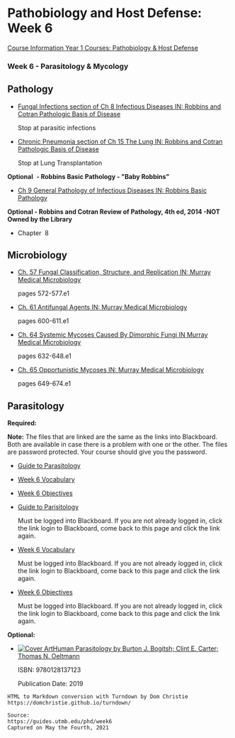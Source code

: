 # Pathobiology and Host Defense: Week 6

[Course Information Year 1 Courses: Pathobiology & Host Defense](/usmle/phd/course-information.html)

### Week 6 - Parasitology & Mycology

## Pathology

*   [Fungal Infections section of Ch 8 Infectious Diseases IN: Robbins and Cotran Pathologic Basis of Disease](http://libux.utmb.edu/login?url=https://www.clinicalkey.com/#!/content/book/3-s2.0-B978032353113900008X?scrollTo=%23hl0003541)
    
    Stop at parasitic infections
    
*   [Chronic Pneumonia section of Ch 15 The Lung IN: Robbins and Cotran Pathologic Basis of Disease](http://libux.utmb.edu/login?url=https://www.clinicalkey.com/#!/content/book/3-s2.0-B9780323531139000157?scrollTo=%23hl0003368)
    
    Stop at Lung Transplantation
    

**Optional**  **\- Robbins Basic Pathology - "Baby Robbins"**

*   [Ch 9 General Pathology of Infectious Diseases IN: Robbins Basic Pathology](http://libux.utmb.edu/login?url=https://www.clinicalkey.com/#!/content/book/3-s2.0-B9780323353175000090)
    

**Optional - Robbins and Cotran Review of Pathology, 4th ed, 2014 -NOT Owned by the Library**

*   Chapter  8

## Microbiology

*   [Ch. 57 Fungal Classification, Structure, and Replication IN: Murray Medical Microbiology](http://libux.utmb.edu/login?url=https://www.clinicalkey.com/#!/content/book/3-s2.0-B9780323673228000579)
    
    pages 572-577.e1
    
*   [Ch. 61 Antifungal Agents IN: Murray Medical Microbiology](http://libux.utmb.edu/login?url=https://www.clinicalkey.com/#!/content/book/3-s2.0-B9780323673228000610)
    
    pages 600-611.e1
    
*   [Ch. 64 Systemic Mycoses Caused By Dimorphic Fungi IN Murray Medical Microbiology](http://libux.utmb.edu/login?url=https://www.clinicalkey.com/#!/content/book/3-s2.0-B9780323673228000646)
    
    pages 632-648.e1
    
*   [Ch. 65 Opportunistic Mycoses IN: Murray Medical Microbiology](http://libux.utmb.edu/login?url=https://www.clinicalkey.com/#!/content/book/3-s2.0-B9780323673228000658)
    
    pages 649-674.e1
    

## Parasitology

**Required:**

**Note:** The files that are linked are the same as the links into Blackboard. Both are available in case there is a problem with one or the other. The files are password protected. Your course should give you the password.

*   [Guide to Parasitology](https://guides.utmb.edu/ld.php?content_id=59875488)
    
*   [Week 6 Vocabulary](https://guides.utmb.edu/ld.php?content_id=59875489)
    
*   [Week 6 Objectives](https://guides.utmb.edu/ld.php?content_id=59875490)
    

*   [Guide to Parisitology](https://utmb.blackboard.com/webapps/blackboard/execute/content/file?/=view&content_id=_764325_1&course_id=_14646_1)
    
    Must be logged into Blackboard. If you are not already logged in, click the link login to Blackboard, come back to this page and click the link again.
    
*   [Week 6 Vocabulary](https://utmb.blackboard.com/bbcswebdav/pid-768395-dt-content-rid-18127948_1/xid-18127948_1)
    
    Must be logged into Blackboard. If you are not already logged in, click the link login to Blackboard, come back to this page and click the link again.
    
*   [Week 6 Objectives](https://utmb.blackboard.com/webapps/blackboard/execute/content/file?/=view&content_id=_768394_1&course_id=_14646_1)
    
    Must be logged into Blackboard. If you are not already logged in, click the link login to Blackboard, come back to this page and click the link again.
    

**Optional:**

*   [![Cover Art](//syndetics.com/index.aspx?isbn=9780128137123/LC.GIF&client=springshare)Human Parasitology by Burton J. Bogitsh; Clint E. Carter; Thomas N. Oeltmann](http://libux.utmb.edu/login?url=https://www.sciencedirect.com/book/9780128137123/human-parasitology)
    
    ISBN: 9780128137123
    
    Publication Date: 2019

```
HTML to Markdown conversion with Turndown by Dom Christie
https://domchristie.github.io/turndown/

Source:
https://guides.utmb.edu/phd/week6
Captured on May the Fourth, 2021
```
